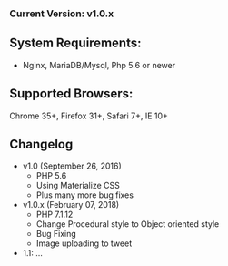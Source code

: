 ### Current Version: v1.0.x

## System Requirements:
- Nginx, MariaDB/Mysql, Php 5.6 or newer

## Supported Browsers:
Chrome 35+, Firefox 31+, Safari 7+, IE 10+

## Changelog
- v1.0 (September 26, 2016)
  - PHP 5.6
  - Using Materialize CSS
  - Plus many more bug fixes
- v1.0.x (February 07, 2018)
  - PHP 7.1.12
  - Change Procedural style to Object oriented style
  - Bug Fixing
  - Image uploading to tweet
- 1.1: ...

